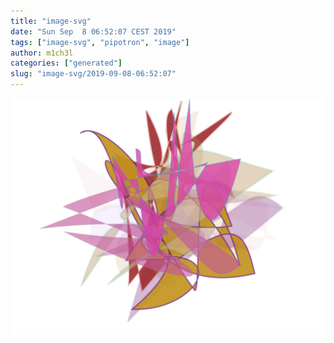 ```yaml
---
title: "image-svg"
date: "Sun Sep  8 06:52:07 CEST 2019"
tags: ["image-svg", "pipotron", "image"]
author: m1ch3l
categories: ["generated"]
slug: "image-svg/2019-09-08-06:52:07"
---
```


![](image.svg)
